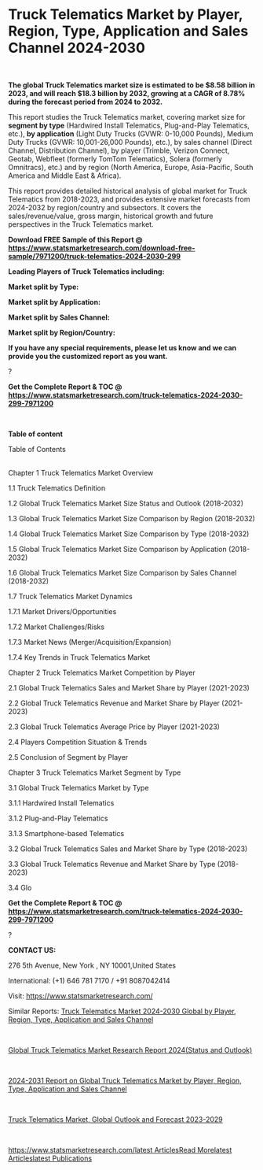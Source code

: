 <h1>Truck Telematics Market by Player, Region, Type, Application and Sales Channel 2024-2030</h1><br/><p><strong>The global Truck Telematics market size is estimated to be $8.58 billion in 2023, and will reach $18.3 billion by 2032, growing at a <strong>CAGR</strong> of 8.78% during the forecast period from 2024 to 2032.</strong></p>
 
 
 
 <p>This report studies the Truck Telematics market, covering market size for <strong>segment by type</strong> (Hardwired Install Telematics, Plug-and-Play Telematics, etc.), <strong>by application</strong> (Light Duty Trucks (GVWR: 0-10,000 Pounds), Medium Duty Trucks (GVWR: 10,001-26,000 Pounds), etc.), by sales channel (Direct Channel, Distribution Channel), by player (Trimble, Verizon Connect, Geotab, Webfleet (formerly TomTom Telematics), Solera (formerly Omnitracs), etc.) and by region (North America, Europe, Asia-Pacific, South America and Middle East & Africa).</p>
 
 
 
 <p>This report provides detailed historical analysis of global market for Truck Telematics from 2018-2023, and provides extensive market forecasts from 2024-2032 by region/country and subsectors. It covers the sales/revenue/value, gross margin, historical growth and future perspectives in the Truck Telematics market.</p>
 
 
 
 <p><strong>Download FREE Sample of this Report @ <a href="https://www.statsmarketresearch.com/download-free-sample/7971200/truck-telematics-2024-2030-299">https://www.statsmarketresearch.com/download-free-sample/7971200/truck-telematics-2024-2030-299</a></strong></p>
 
 
 
 <p><strong>Leading Players of Truck Telematics including:</strong></p>
 
 
 
 <p><strong>Market split by Type:</strong></p>
 
 
 
 <p><strong>Market split <strong>by Application</strong>:</strong></p>
 
 
 
 <p><strong>Market split by Sales Channel:</strong></p>
 
 
 
 <p><strong>Market split by Region/Country:</strong></p>
 
 
 
 <p><strong>If you have any special requirements, please let us know and we can provide you the customized report as you want.</strong></p>
 
 
 
 <p>? </p>
 
 
 
 <div><b>Get the Complete Report & TOC @ <a href="https://www.statsmarketresearch.com/truck-telematics-2024-2030-299-7971200">https://www.statsmarketresearch.com/truck-telematics-2024-2030-299-7971200</a></b></div>
 
 
 
 <p><br />
 
 <b>Table of content</b></p>
 
 
 
 <p>Table of Contents<br />
 
 <br />
 
 Chapter 1 Truck Telematics Market Overview<br />
 
 1.1 Truck Telematics Definition<br />
 
 1.2 Global Truck Telematics Market Size Status and Outlook (2018-2032)<br />
 
 1.3 Global Truck Telematics Market Size Comparison by Region (2018-2032)<br />
 
 1.4 Global Truck Telematics Market Size Comparison by Type (2018-2032)<br />
 
 1.5 Global Truck Telematics Market Size Comparison by Application (2018-2032)<br />
 
 1.6 Global Truck Telematics Market Size Comparison by Sales Channel (2018-2032)<br />
 
 1.7 Truck Telematics Market Dynamics<br />
 
 1.7.1 Market Drivers/Opportunities<br />
 
 1.7.2 Market Challenges/Risks<br />
 
 1.7.3 Market News (Merger/Acquisition/Expansion)<br />
 
 1.7.4 Key Trends in Truck Telematics Market<br />
 
 Chapter 2 Truck Telematics Market Competition by Player<br />
 
 2.1 Global Truck Telematics Sales and Market Share by Player (2021-2023)<br />
 
 2.2 Global Truck Telematics Revenue and Market Share by Player (2021-2023)<br />
 
 2.3 Global Truck Telematics Average Price by Player (2021-2023)<br />
 
 2.4 Players Competition Situation & Trends<br />
 
 2.5 Conclusion of Segment by Player<br />
 
 Chapter 3 Truck Telematics Market Segment by Type<br />
 
 3.1 Global Truck Telematics Market by Type<br />
 
 3.1.1 Hardwired Install Telematics<br />
 
 3.1.2 Plug-and-Play Telematics<br />
 
 3.1.3 Smartphone-based Telematics<br />
 
 3.2 Global Truck Telematics Sales and Market Share by Type (2018-2023)<br />
 
 3.3 Global Truck Telematics Revenue and Market Share by Type (2018-2023)<br />
 
 3.4 Glo</p>
 
 
 
 <div><b>Get the Complete Report & TOC @ <a href="https://www.statsmarketresearch.com/truck-telematics-2024-2030-299-7971200">https://www.statsmarketresearch.com/truck-telematics-2024-2030-299-7971200</a></b></div>
 
 
 
 <p>? </p>
 
 
 
 <p><b>CONTACT US:</b><br />
 
 276 5th Avenue, New York , NY 10001,United States<br />
 
 International: (+1) 646 781 7170 / +91 8087042414<br />
 
 Visit: <a href="https://www.statsmarketresearch.com/">https://www.statsmarketresearch.com/</a><br />
 
 Similar Reports: <a href="https://www.statsmarketresearch.com/truck-telematics-2024-2030-299-7971200">Truck Telematics Market 2024-2030 Global by Player, Region, Type, Application and Sales Channel</a><br />
 
 <br />
 
 <a href="https://www.statsmarketresearch.com/truck-telematics-2024-2030-299-7971200">Global Truck Telematics Market Research Report 2024(Status and Outlook)</a><br />
 
 <br />
 
 <a href="https://www.statsmarketresearch.com/truck-telematics-2024-2030-299-7971200">2024-2031 Report on Global Truck Telematics Market by Player, Region, Type, Application and Sales Channel</a><br />
 
 <br />
 
 <a href="https://www.statsmarketresearch.com/truck-telematics-2024-2030-299-7971200">Truck Telematics Market, Global Outlook and Forecast 2023-2029</a><br />
 
 <br />
 
 <a href="https://gyeongbokgung.com">https://www.statsmarketresearch.com/</a><a href="https://hallyeomaritime.com">latest Articles</a><a href="https://jingwansa.com">Read More</a><a href="https://nguoiviet.jp/">latest Articles</a><a href="https://www.intelmarketresearch.com/">latest Publications</a></p>